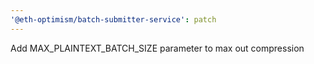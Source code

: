 ```yaml
---
'@eth-optimism/batch-submitter-service': patch
---
```


Add MAX_PLAINTEXT_BATCH_SIZE parameter to max out compression
